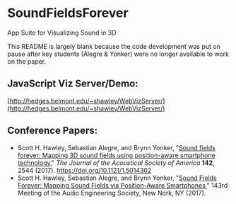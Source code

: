 # SoundFieldsForever
App Suite for Visualizing Sound in 3D

This README is largely blank because the code development was put on pause after key students (Alegre & Yonker) were no longer available to work on the paper.

## JavaScript Viz Server/Demo: 
[http://hedges.belmont.edu/~shawley/WebVizServer/](http://hedges.belmont.edu/~shawley/WebVizServer/)

## Conference Papers:
* Scott H. Hawley, Sebastian Alegre, and Brynn Yonker, "[Sound fields forever: Mapping 3D sound fields using position-aware smartphone technology](https://asa.scitation.org/doi/10.1121/1.5014302)," <i>The Journal of the Acoustical Society of America</i> <b>142</b>, 2544 (2017). https://doi.org/10.1121/1.5014302
* Scott H. Hawley, Sebastian Alegre, and Brynn Yonker, "[Sound Fields Forever: Mapping Sound Fields via Position-Aware Smartphones](http://www.aes.org/e-lib/browse.cfm?elib=19349)," 143rd Meeting of the Audio Engineering Society, New Nork, NY (2017). 
